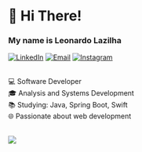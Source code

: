 # 👋 Hi There!

### My name is Leonardo Lazilha

[![LinkedIn](https://img.shields.io/badge/LinkedIn-%230077B5.svg?logo=linkedin&logoColor=white)](https://www.linkedin.com/in/leonardo-lazilha-a52b7223a/)
[![Email](https://img.shields.io/badge/Email-D14836?logo=gmail&logoColor=white)](mailto:lazilhaleonardo@gmail.com)
[![Instagram](https://img.shields.io/badge/Instagram-%23E4405F.svg?logo=Instagram&logoColor=white)](https://instagram.com/leolazi_) <br><br>

💻 Software Developer <br>🎓 Analysis and Systems Development<br>📚 Studying: Java, Spring Boot, Swift<br>🌐 Passionate about web development<br><br>

![](https://github-readme-stats.vercel.app/api/top-langs/?username=leonardolazilha&theme=react&hide_border=true&include_all_commits=false&count_private=false&layout=compact)<br><br>

